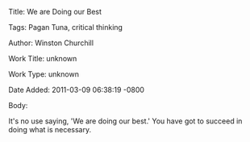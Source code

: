 Title:  We are Doing our Best

Tags:   Pagan Tuna, critical thinking

Author: Winston Churchill

Work Title: unknown

Work Type: unknown

Date Added: 2011-03-09 06:38:19 -0800

Body: 

It's no use saying, 'We are doing our best.' You have got to succeed in doing what is necessary. 

